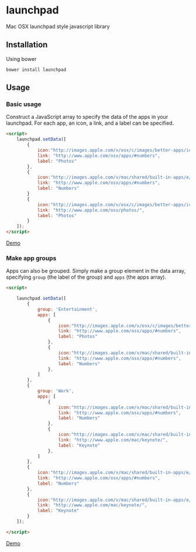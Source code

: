 # launchpad
Mac OSX launchpad style javascript library

## Installation
Using bower
```
bower install launchpad
```
## Usage

### Basic usage
Construct a JavaScript array to specify the data of the apps in your launchpad.
For each app, an icon, a link, and a label can be specified.
```html
<script>
    launchpad.setData([
        {
            icon:"http://images.apple.com/v/osx/c/images/better-apps/icon_photos_large_2x.png",
            link: "http://www.apple.com/osx/apps/#numbers",
            label: "Photos"
        },
        {
            icon:"http://images.apple.com/v/mac/shared/built-in-apps/e/images/numbers_icon_large_2x.png",
            link: "http://www.apple.com/osx/apps/#numbers",
            label: "Numbers"
        }
        {
            icon:"http://images.apple.com/v/osx/c/images/better-apps/icon_photos_large_2x.png",
            link: "http://www.apple.com/osx/photos/",
            label: "Photos"
        }
    ]);
</script>
```
[Demo](http://linkorb.github.io/launchpad/ "Simple launchpad")

### Make app groups
Apps can also be grouped. Simply make a group element in the data array, specifying ```group``` (the label of the group) and ```apps``` (the apps array).
```html
<script>

    launchpad.setData([
        {
            group: 'Entertainment',
            apps: [
                {
                    icon:"http://images.apple.com/v/osx/c/images/better-apps/icon_photos_large_2x.png",
                    link: "http://www.apple.com/osx/apps/#numbers",
                    label: "Photos"
                },
                {
                    icon:"http://images.apple.com/v/mac/shared/built-in-apps/e/images/numbers_icon_large_2x.png",
                    link: "http://www.apple.com/osx/apps/#numbers",
                    label: "Numbers"
                },
            ]
        },
        {
            group: 'Work',
            apps: [
                {
                    icon:"http://images.apple.com/v/mac/shared/built-in-apps/e/images/numbers_icon_large_2x.png",
                    link: "http://www.apple.com/osx/apps/#numbers",
                    label: "Numbers"
                },
                {
                    icon:"http://images.apple.com/v/mac/shared/built-in-apps/e/images/keynote_icon_large_2x.png",
                    link: "http://www.apple.com/mac/keynote/",
                    label: "Keynote"
                },
            ]
        },
        {
            icon:"http://images.apple.com/v/mac/shared/built-in-apps/e/images/numbers_icon_large_2x.png",
            link: "http://www.apple.com/osx/apps/#numbers",
            label: "Numbers"
        },
        {
            icon:"http://images.apple.com/v/mac/shared/built-in-apps/e/images/keynote_icon_large_2x.png",
            link: "http://www.apple.com/mac/keynote/",
            label: "Keynote"
        }
    ]);

</script>
```
[Demo](http://linkorb.github.io/launchpad/ "Grouped launchpad")
